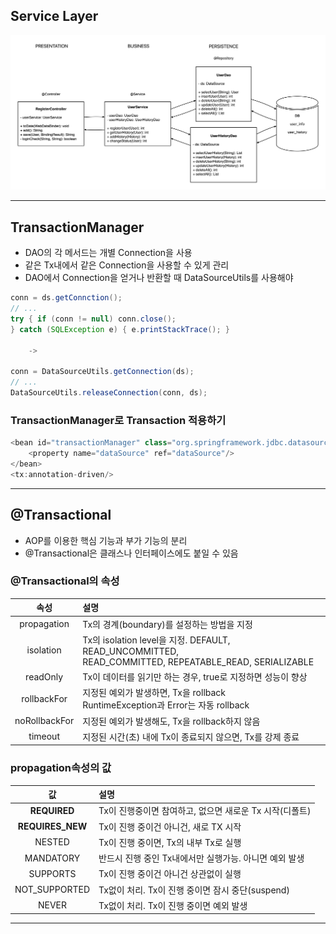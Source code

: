 ## Service Layer

![Service_Layer](Service_Layer.png)

---

## TransactionManager

- DAO의 각 메서드는 개별 Connection을 사용
- 같은 Tx내에서 같은 Connection을 사용할 수 있게 관리
- DAO에서 Connection을 얻거나 반환할 때 DataSourceUtils를 사용해야

```java
conn = ds.getConnction();
// ...
try { if (conn != null) conn.close();
} catch (SQLException e) { e.printStackTrace(); }

    ->

conn = DataSourceUtils.getConnection(ds);
// ...
DataSourceUtils.releaseConnection(conn, ds);
```

### TransactionManager로 Transaction 적용하기

```java
<bean id="transactionManager" class="org.springframework.jdbc.datasource.DataSourceTransactionManager">
    <property name="dataSource" ref="dataSource"/>
</bean>
<tx:annotation-driven/>
```

---

## @Transactional

- AOP를 이용한 핵심 기능과 부가 기능의 분리
- @Transactional은 클래스나 인터페이스에도 붙일 수 있음

### @Transactional의 속성

|속성|설명|
|:---:|:---|
|propagation|Tx의 경계(boundary)를 설정하는 방법을 지정|
|isolation|Tx의 isolation level을 지정. DEFAULT, READ_UNCOMMITTED, <br>READ_COMMITTED, REPEATABLE_READ, SERIALIZABLE|
|readOnly|Tx이 데이터를 읽기만 하는 경우, true로 지정하면 성능이 향상|
|rollbackFor|지정된 예외가 발생하면, Tx을 rollback <br>RuntimeException과 Error는 자동 rollback|
|noRollbackFor|지정된 예외가 발생해도, Tx을 rollback하지 않음|
|timeout|지정된 시간(초) 내에 Tx이 종료되지 않으면, Tx를 강제 종료

### propagation속성의 값

|값|설명|
|:---:|:---|
|**REQUIRED**|Tx이 진행중이면 참여하고, 없으면 새로운 Tx 시작(디폴트)|
|**REQUIRES_NEW**|Tx이 진행 중이건 아니건, 새로 TX 시작|
|NESTED|Tx이 진행 중이면, Tx의 내부 Tx로 실행|
|MANDATORY|반드시 진행 중인 Tx내에서만 실행가능. 아니면 예외 발생|
|SUPPORTS|Tx이 진행 중이건 아니건 상관없이 실행|
|NOT_SUPPORTED|Tx없이 처리. Tx이 진행 중이면 잠시 중단(suspend)|
|NEVER|Tx없이 처리. Tx이 진행 중이면 예외 발생|

---